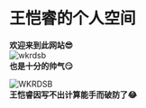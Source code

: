 # 王恺睿的个人空间
**欢迎来到此网站😎**  
![wkrdsb](https://txmov2.a.kwimgs.com/upic/2025/05/29/21/BMjAyNTA1MjkyMTE4MTBfNDA4NTIzNTA5Ml8xNjU0NTg3NDA2ODBfMF82_B7d8b0befaadb4422c6756db5ac0c1956.jpg?tag=1-1748524816-std-0-etwkvrstiq-41024ce94194f8fb&clientCacheKey=3xkmagnfee927wu.jpg&di=739f67b1&bp=12681)    
**也是十分的帅气😏**  

![WKRDSB](https://txmov2.a.kwimgs.com/upic/2025/05/29/21/BMjAyNTA1MjkyMTE3NTNfNDA4NTIzNTA5Ml8xNjU0NTg3MTQzMzRfMF82_B13025d7ad1c50f1dec2bfc6e00e8c412.jpg?tag=1-1748527104-std-0-4ksywoki34-5aa918c824679e44&clientCacheKey=3xabk69tntiuah9.jpg&di=739f67b1&bp=12681)  
**王恺睿因写不出计算能手而破防了😂**  
